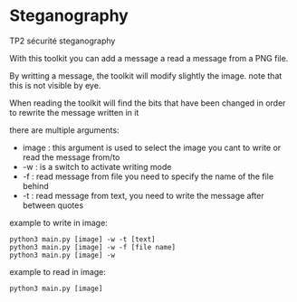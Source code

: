 # Steganography
TP2 sécurité steganography

With this toolkit you can add a message a read a message from a PNG file.

By writting a message, the toolkit will modify slightly the image. 
note that this is not visible by eye.

When reading the toolkit will find the bits that have been changed in order to rewrite the message written in it

there are multiple arguments:

- image : this argument is used to select the image you cant to write or read the message from/to
- -w : is a switch to activate writing mode
- -f : read message from file you need to specify the name of the file behind
- -t : read message from text, you need to write the message after between quotes

example to write in image:

    python3 main.py [image] -w -t [text]
    python3 main.py [image] -w -f [file name]
    python3 main.py [image] -w 

example to read in image:

    python3 main.py [image]
